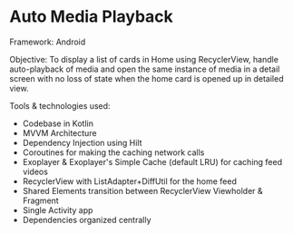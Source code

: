 # Auto Media Playback
Framework: Android

Objective: To display a list of cards in Home using RecyclerView, handle auto-playback of media and open the same instance of media in a detail screen with no loss of state when the home card is opened up in detailed view.

Tools & technologies used:

- Codebase in Kotlin
- MVVM Architecture
- Dependency Injection using Hilt
- Coroutines for making the caching network calls
- Exoplayer & Exoplayer's Simple Cache (default LRU) for caching feed videos
- RecyclerView with ListAdapter+DiffUtil for the home feed
- Shared Elements transition between RecyclerView Viewholder & Fragment
- Single Activity app
- Dependencies organized centrally
